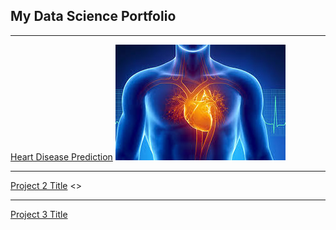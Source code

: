 ## My Data Science Portfolio

---

[Heart Disease Prediction](/)
<img src="images/Heart.jfif?raw=true"/>

---
[Project 2 Title](/pdf/sample_presentation.pdf)
<>

---
[Project 3 Title](http://example.com/)


